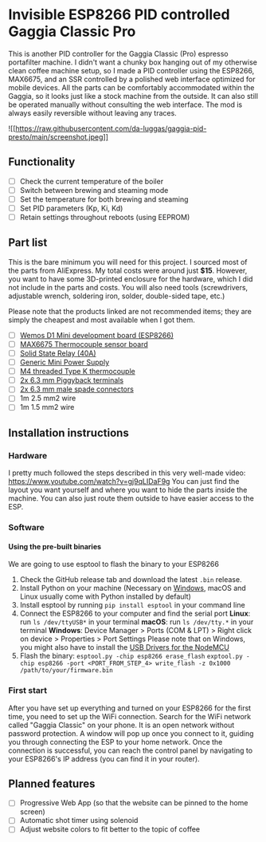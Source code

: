 # Invisible ESP8266 PID controlled Gaggia Classic Pro
This is another PID controller for the Gaggia Classic (Pro) espresso portafilter machine. I didn't want a chunky box hanging out of my otherwise clean coffee machine setup, so I made a PID controller using the ESP8266, MAX6675, and an SSR controlled by a polished web interface optimized for mobile devices.
All the parts can be comfortably accommodated within the Gaggia, so it looks just like a stock machine from the outside. It can also still be operated manually without consulting the web interface. The mod is always easily reversible without leaving any traces.

![[https://raw.githubusercontent.com/da-luggas/gaggia-pid-presto/main/screenshot.jpeg]]

## Functionality
- [ ] Check the current temperature of the boiler
- [ ] Switch between brewing and steaming mode
- [ ] Set the temperature for both brewing and steaming
- [ ] Set PID parameters (Kp, Ki, Kd)
- [ ] Retain settings throughout reboots (using EEPROM)

## Part list
This is the bare minimum you will need for this project. I sourced most of the parts from AliExpress. My total costs were around just **$15**. However, you want to have some 3D-printed enclosure for the hardware, which I did not include in the parts and costs. You will also need tools (screwdrivers, adjustable wrench, soldering iron, solder, double-sided tape, etc.)

Please note that the products linked are not recommended items; they are simply the cheapest and most available when I got them.

- [ ] [Wemos D1 Mini development board (ESP8266)](https://www.aliexpress.com/item/1005004544650251.html?spm=a2g0o.order_list.order_list_main.23.7cef5c5ff2fnuL)
- [ ] [MAX6675 Thermocouple sensor board](https://de.aliexpress.com/item/1005004884357182.html?spm=a2g0o.order_list.order_list_main.5.7cef5c5ff2fnuL&gatewayAdapt=glo2deu)
- [ ] [Solid State Relay (40A)](https://www.aliexpress.com/item/1005004040211802.html?spm=a2g0o.order_list.order_list_main.17.7cef5c5ff2fnuL)
- [ ] [Generic Mini Power Supply](https://www.aliexpress.com/item/4001025950728.html?spm=a2g0o.order_list.order_list_main.29.7cef5c5ff2fnuL)
- [ ] [M4 threaded Type K thermocouple](https://de.aliexpress.com/item/4000273387109.html?spm=a2g0o.productlist.main.5.418057054nsvD1&algo_pvid=3ef062e5-78f9-4295-aea4-f42d54f9878f&aem_p4p_detail=202401120317222250661719526920001418867&algo_exp_id=3ef062e5-78f9-4295-aea4-f42d54f9878f-2&pdp_npi=4%40dis%21EUR%215.27%214.85%21%21%215.65%215.20%21%40211b61ae17050582420524861e9223%2110000001111691064%21sea%21SK%214368421280%21&curPageLogUid=cL0mWBZQ8kfh&utparam-url=scene%3Asearch%7Cquery_from%3A&search_p4p_id=202401120317222250661719526920001418867_3)
- [ ] [2x 6.3 mm Piggyback terminals](https://de.aliexpress.com/item/1005005570418532.html?spm=a2g0o.productlist.main.21.29093807fx9Lic&algo_pvid=b3ab4411-3dc2-4117-a1e1-c953dbc501c9&algo_exp_id=b3ab4411-3dc2-4117-a1e1-c953dbc501c9-10&pdp_npi=4%40dis%21EUR%212.29%211.63%21%21%212.46%211.75%21%40211b61ae17050584108007951e9223%2112000033598638848%21sea%21SK%214368421280%21&curPageLogUid=Zu86sn9TmSjs&utparam-url=scene%3Asearch%7Cquery_from%3A)
- [ ] [2x 6.3 mm male spade connectors](https://de.aliexpress.com/item/1005002765359666.html?spm=a2g0o.productlist.main.33.5e79eecc2FGiCX&algo_pvid=115b535c-c450-4063-9099-bfcf09a9d188&algo_exp_id=115b535c-c450-4063-9099-bfcf09a9d188-16&pdp_npi=4%40dis%21EUR%213.88%211.55%21%21%214.16%211.66%21%40211b61ae17050584698491357e9223%2112000022078614611%21sea%21SK%214368421280%21&curPageLogUid=hmekfISx024F&utparam-url=scene%3Asearch%7Cquery_from%3A)
- [ ] 1m 2.5 mm2 wire
- [ ] 1m 1.5 mm2 wire

## Installation instructions

### Hardware
I pretty much followed the steps described in this very well-made video: https://www.youtube.com/watch?v=gj9qLIDaF9g
You can just find the layout you want yourself and where you want to hide the parts inside the machine. You can also just route them outside to have easier access to the ESP.

### Software
#### Using the pre-built binaries
We are going to use esptool to flash the binary to your ESP8266

1. Check the GitHub release tab and download the latest `.bin` release.
2. Install Python on your machine (Necessary on [Windows](https://www.python.org/downloads/windows/), macOS and Linux usually come with Python installed by default)
3. Install esptool by running `pip install esptool` in your command line
4. Connect the ESP8266 to your computer and find the serial port
	**Linux**: run `ls /dev/ttyUSB*` in your terminal
	**macOS**: run `ls /dev/tty.*` in your terminal
	**Windows**: Device Manager > Ports (COM & LPT) > Right click on device > Properties > Port Settings
	Please note that on Windows, you might also have to install the [USB Drivers for the NodeMCU](https://www.silabs.com/developers/usb-to-uart-bridge-vcp-drivers?tab=downloads)
5. Flash the binary:
	`esptool.py -chip esp8266 erase_flash`
	`exptool.py -chip esp8266 -port <PORT_FROM_STEP_4> write_flash -z 0x1000 /path/to/your/firmware.bin`

### First start
After you have set up everything and turned on your ESP8266 for the first time, you need to set up the WiFi connection. Search for the WiFi network called "Gaggia Classic" on your phone. It is an open network without password protection. A window will pop up once you connect to it, guiding you through connecting the ESP to your home network. Once the connection is successful, you can reach the control panel by navigating to your ESP8266's IP address (you can find it in your router).

## Planned features
- [ ] Progressive Web App (so that the website can be pinned to the home screen)
- [ ] Automatic shot timer using solenoid
- [ ] Adjust website colors to fit better to the topic of coffee